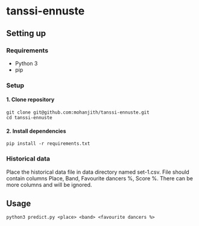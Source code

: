 # tanssi-ennuste

## Setting up

### Requirements

- Python 3
- pip

### Setup

#### 1. Clone repository

```
git clone git@github.com:mohanjith/tanssi-ennuste.git
cd tanssi-ennuste
```

#### 2. Install dependencies

```
pip install -r requirements.txt
```

### Historical data

Place the historical data file in data directory named set-1.csv. File should
contain columns Place, Band, Favourite dancers %, Score %. There can be more
columns and will be ignored.

## Usage

```
python3 predict.py <place> <band> <favourite dancers %>
```
